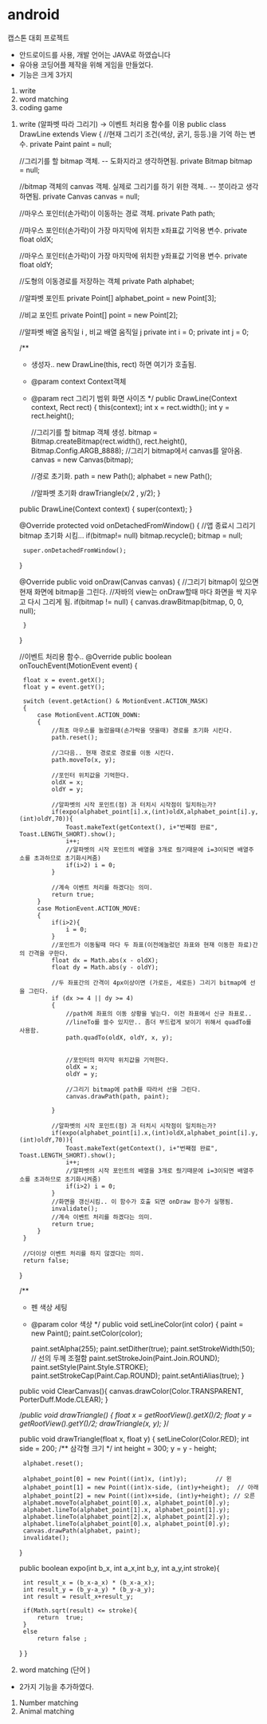 # android

캡스톤 대회 프로젝트
- 안드로이드를 사용, 개발 언어는 JAVA로 하였습니다
- 유아용 코딩어플 제작을 위해 게임을 만들었다.
- 기능은 크게 3가지
1) write
2) word matching
3) coding game

1. write (알파벳 따라 그리기)
-> 이벤트 처리용 함수를 이용 
public class DrawLine extends View
{
    //현재 그리기 조건(색상, 굵기, 등등.)을 기억 하는 변수.
    private Paint paint = null;

    //그리기를 할 bitmap 객체. -- 도화지라고 생각하면됨.
    private Bitmap bitmap = null;

    //bitmap 객체의 canvas 객체. 실제로 그리기를 하기 위한 객체.. -- 붓이라고 생각하면됨.
    private Canvas  canvas = null;

    //마우스 포인터(손가락)이 이동하는 경로 객체.
    private Path    path;

    //마우스 포인터(손가락)이 가장 마지막에 위치한 x좌표값 기억용 변수.
    private float   oldX;

    //마우스 포인터(손가락)이 가장 마지막에 위치한 y좌표값 기억용 변수.
    private float   oldY;

    //도형의 이동경로를 저장하는 객체
    private Path alphabet;

    //알파벳 포인트
    private Point[] alphabet_point = new Point[3];

    //비교 포인트
    private Point[] point = new Point[2];

    //알파벳 배열 움직일 i , 비교 배열 움직일 j
    private int i = 0;
    private int j = 0;
    
    /**
     * 생성자.. new DrawLine(this, rect) 하면 여기가 호출됨.
     * @param context   Context객체
     * @param rect      그리기 범위 화면 사이즈
     */
    public DrawLine(Context context, Rect rect)
    {
        this(context);
        int x = rect.width();
        int y = rect.height();

        //그리기를 할 bitmap 객체 생성.
        bitmap = Bitmap.createBitmap(rect.width(), rect.height(),
                Bitmap.Config.ARGB_8888);
        //그리기 bitmap에서 canvas를 알아옴.
        canvas = new Canvas(bitmap);

        //경로 초기화.
        path = new Path();
        alphabet = new Path();

        //알파벳 초기화
        drawTriangle(x/2 , y/2);
    }

    public DrawLine(Context context)
    {
        super(context);
    }

    @Override
    protected void onDetachedFromWindow()
    {
        //앱 종료시 그리기 bitmap 초기화 시킴...
        if(bitmap!= null) bitmap.recycle();
        bitmap = null;

        super.onDetachedFromWindow();
    }

    @Override
    public void onDraw(Canvas canvas)
    {
        //그리기 bitmap이 있으면 현재 화면에 bitmap을 그린다.
        //자바의 view는 onDraw할때 마다 화면을 싹 지우고 다시 그리게 됨.
        if(bitmap != null)
        {
            canvas.drawBitmap(bitmap, 0, 0, null);

        }
    }

    //이벤트 처리용 함수..
    @Override
    public boolean onTouchEvent(MotionEvent event)
    {

        float x = event.getX();
        float y = event.getY();

        switch (event.getAction() & MotionEvent.ACTION_MASK)
        {
            case MotionEvent.ACTION_DOWN:
            {
                //최초 마우스를 눌렀을때(손가락을 댓을때) 경로를 초기화 시킨다.
                path.reset();

                //그다음.. 현재 경로로 경로를 이동 시킨다.
                path.moveTo(x, y);

                //포인터 위치값을 기억한다.
                oldX = x;
                oldY = y;

                //알파벳의 시작 포인트(점) 과 터치시 시작점이 일치하는가?
                if(expo(alphabet_point[i].x,(int)oldX,alphabet_point[i].y,(int)oldY,70)){
                    Toast.makeText(getContext(), i+"번째점 완료", Toast.LENGTH_SHORT).show();
                    i++;
                    //알파벳의 시작 포인트의 배열을 3개로 줬기때문에 i=3이되면 배열주소를 초과하므로 초기화시켜줌)
                    if(i>2) i = 0;
                }

                //계속 이벤트 처리를 하겠다는 의미.
                return true;
            }
            case MotionEvent.ACTION_MOVE:
            {
                if(i>2){
                    i = 0;
                }
                //포인트가 이동될때 마다 두 좌표(이전에눌렀던 좌표와 현재 이동한 좌료)간의 간격을 구한다.
                float dx = Math.abs(x - oldX);
                float dy = Math.abs(y - oldY);

                //두 좌표간의 간격이 4px이상이면 (가로든, 세로든) 그리기 bitmap에 선을 그린다.
                if (dx >= 4 || dy >= 4)
                {
                    //path에 좌표의 이동 상황을 넣는다. 이전 좌표에서 신규 좌표로..
                    //lineTo를 쓸수 있지만.. 좀더 부드럽게 보이기 위해서 quadTo를 사용함.
                    path.quadTo(oldX, oldY, x, y);


                    //포인터의 마지막 위치값을 기억한다.
                    oldX = x;
                    oldY = y;

                    //그리기 bitmap에 path를 따라서 선을 그린다.
                    canvas.drawPath(path, paint);

                }

                //알파벳의 시작 포인트(점) 과 터치시 시작점이 일치하는가?
                if(expo(alphabet_point[i].x,(int)oldX,alphabet_point[i].y,(int)oldY,70)){
                    Toast.makeText(getContext(), i+"번째점 완료", Toast.LENGTH_SHORT).show();
                    i++;
                    //알파벳의 시작 포인트의 배열을 3개로 줬기때문에 i=3이되면 배열주소를 초과하므로 초기화시켜줌)
                    if(i>2) i = 0;
                }
                //화면을 갱신시킴.. 이 함수가 호출 되면 onDraw 함수가 실행됨.
                invalidate();
                //계속 이벤트 처리를 하겠다는 의미.
                return true;
            }
        }

        //더이상 이벤트 처리를 하지 않겠다는 의미.
        return false;
    }

    /**
     * 펜 색상 세팅
     * @param color 색상
     */
    public void setLineColor(int color)
    {
        paint = new Paint();
        paint.setColor(color);

        paint.setAlpha(255);
        paint.setDither(true);
        paint.setStrokeWidth(50); // 선의 두께 조절함
        paint.setStrokeJoin(Paint.Join.ROUND);
        paint.setStyle(Paint.Style.STROKE);
        paint.setStrokeCap(Paint.Cap.ROUND);
        paint.setAntiAlias(true);
    }

    public void ClearCanvas(){
        canvas.drawColor(Color.TRANSPARENT, PorterDuff.Mode.CLEAR);
    }


    /*public void drawTriangle() {
        float x = getRootView().getX()/2;
        float y = getRootView().getY()/2;
        drawTriangle(x, y);
    }*/

    public void drawTriangle(float x, float y) {
        setLineColor(Color.RED);
        int side = 200;  /** 삼각형 크기 */
        int height = 300;
        y = y - height;

        alphabet.reset();

        alphabet_point[0] = new Point((int)x, (int)y);        // 왼
        alphabet_point[1] = new Point((int)x-side, (int)y+height);  // 아래
        alphabet_point[2] = new Point((int)x+side, (int)y+height); // 오른
        alphabet.moveTo(alphabet_point[0].x, alphabet_point[0].y);
        alphabet.lineTo(alphabet_point[1].x, alphabet_point[1].y);
        alphabet.lineTo(alphabet_point[2].x, alphabet_point[2].y);
        alphabet.lineTo(alphabet_point[0].x, alphabet_point[0].y);
        canvas.drawPath(alphabet, paint);
        invalidate();

    }

    public boolean  expo(int b_x, int a_x,int b_y, int a_y,int stroke){

        int result_x = (b_x-a_x) * (b_x-a_x);
        int result_y = (b_y-a_y) * (b_y-a_y);
        int result = result_x+result_y;

        if(Math.sqrt(result) <= stroke){
            return  true;
        }
        else
            return false ;
    }
}

2. word matching (단어 )
- 2가지 기능을 추가하였다.
1) Number matching
2) Animal matching



